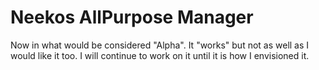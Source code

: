 # Neekos AllPurpose Manager
Now in what would be considered "Alpha".
It "works" but not as well as I would like it too.
I will continue to work on it until it is how I envisioned it.